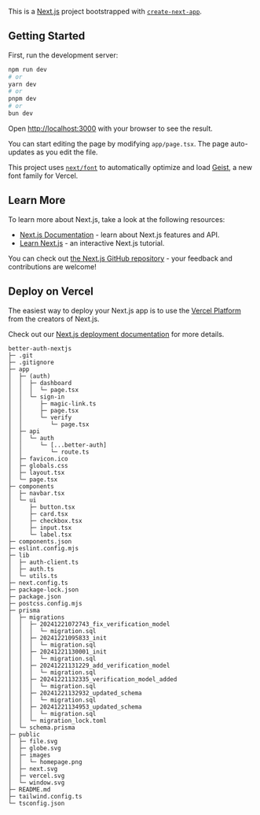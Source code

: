 This is a [Next.js](https://nextjs.org) project bootstrapped with [`create-next-app`](https://nextjs.org/docs/app/api-reference/cli/create-next-app).

## Getting Started

First, run the development server:

```bash
npm run dev
# or
yarn dev
# or
pnpm dev
# or
bun dev
```

Open [http://localhost:3000](http://localhost:3000) with your browser to see the result.

You can start editing the page by modifying `app/page.tsx`. The page auto-updates as you edit the file.

This project uses [`next/font`](https://nextjs.org/docs/app/building-your-application/optimizing/fonts) to automatically optimize and load [Geist](https://vercel.com/font), a new font family for Vercel.

## Learn More

To learn more about Next.js, take a look at the following resources:

- [Next.js Documentation](https://nextjs.org/docs) - learn about Next.js features and API.
- [Learn Next.js](https://nextjs.org/learn) - an interactive Next.js tutorial.

You can check out [the Next.js GitHub repository](https://github.com/vercel/next.js) - your feedback and contributions are welcome!

## Deploy on Vercel

The easiest way to deploy your Next.js app is to use the [Vercel Platform](https://vercel.com/new?utm_medium=default-template&filter=next.js&utm_source=create-next-app&utm_campaign=create-next-app-readme) from the creators of Next.js.

Check out our [Next.js deployment documentation](https://nextjs.org/docs/app/building-your-application/deploying) for more details.

```
better-auth-nextjs
├─ .git
├─ .gitignore
├─ app
│  ├─ (auth)
│  │  ├─ dashboard
│  │  │  └─ page.tsx
│  │  └─ sign-in
│  │     ├─ magic-link.ts
│  │     ├─ page.tsx
│  │     └─ verify
│  │        └─ page.tsx
│  ├─ api
│  │  └─ auth
│  │     └─ [...better-auth]
│  │        └─ route.ts
│  ├─ favicon.ico
│  ├─ globals.css
│  ├─ layout.tsx
│  └─ page.tsx
├─ components
│  ├─ navbar.tsx
│  └─ ui
│     ├─ button.tsx
│     ├─ card.tsx
│     ├─ checkbox.tsx
│     ├─ input.tsx
│     └─ label.tsx
├─ components.json
├─ eslint.config.mjs
├─ lib
│  ├─ auth-client.ts
│  ├─ auth.ts
│  └─ utils.ts
├─ next.config.ts
├─ package-lock.json
├─ package.json
├─ postcss.config.mjs
├─ prisma
│  ├─ migrations
│  │  ├─ 20241221072743_fix_verification_model
│  │  │  └─ migration.sql
│  │  ├─ 20241221095833_init
│  │  │  └─ migration.sql
│  │  ├─ 20241221130001_init
│  │  │  └─ migration.sql
│  │  ├─ 20241221131229_add_verification_model
│  │  │  └─ migration.sql
│  │  ├─ 20241221132335_verification_model_added
│  │  │  └─ migration.sql
│  │  ├─ 20241221132932_updated_schema
│  │  │  └─ migration.sql
│  │  ├─ 20241221134953_updated_schema
│  │  │  └─ migration.sql
│  │  └─ migration_lock.toml
│  └─ schema.prisma
├─ public
│  ├─ file.svg
│  ├─ globe.svg
│  ├─ images
│  │  └─ homepage.png
│  ├─ next.svg
│  ├─ vercel.svg
│  └─ window.svg
├─ README.md
├─ tailwind.config.ts
└─ tsconfig.json

```